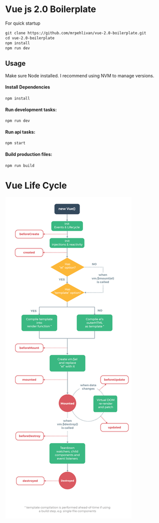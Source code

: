 # Vue js 2.0 Boilerplate

For quick startup

````
git clone https://github.com/mrpehlivan/vue-2.0-boilerplate.git
cd vue-2.0-boilerplate
npm install
npm run dev
````

## Usage

Make sure Node installed. I recommend using NVM to manage versions.

#### Install Dependencies

```
npm install
```

#### Run development tasks:

```
npm run dev
```

#### Run api tasks:

```
npm start 
```


#### Build production files:

```
npm run build 
```



# Vue Life Cycle 

![Vue Life Cycle](src/assets/images/lifecycle.png)

